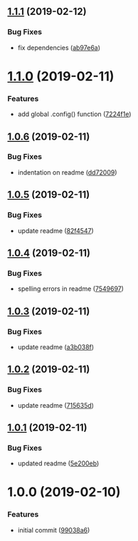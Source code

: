 ## [1.1.1](https://github.com/marklawlor/react-session-hook/compare/v1.1.0...v1.1.1) (2019-02-12)


### Bug Fixes

* fix dependencies ([ab97e6a](https://github.com/marklawlor/react-session-hook/commit/ab97e6a))

# [1.1.0](https://github.com/marklawlor/react-session-hook/compare/v1.0.6...v1.1.0) (2019-02-11)


### Features

* add global .config() function ([7224f1e](https://github.com/marklawlor/react-session-hook/commit/7224f1e))

## [1.0.6](https://github.com/marklawlor/react-session-hook/compare/v1.0.5...v1.0.6) (2019-02-11)


### Bug Fixes

* indentation on readme ([dd72009](https://github.com/marklawlor/react-session-hook/commit/dd72009))

## [1.0.5](https://github.com/marklawlor/react-session-hook/compare/v1.0.4...v1.0.5) (2019-02-11)


### Bug Fixes

* update readme ([82f4547](https://github.com/marklawlor/react-session-hook/commit/82f4547))

## [1.0.4](https://github.com/marklawlor/react-session-hook/compare/v1.0.3...v1.0.4) (2019-02-11)


### Bug Fixes

* spelling errors in readme ([7549697](https://github.com/marklawlor/react-session-hook/commit/7549697))

## [1.0.3](https://github.com/marklawlor/react-session-hook/compare/v1.0.2...v1.0.3) (2019-02-11)


### Bug Fixes

* update readme ([a3b038f](https://github.com/marklawlor/react-session-hook/commit/a3b038f))

## [1.0.2](https://github.com/marklawlor/react-session-hook/compare/v1.0.1...v1.0.2) (2019-02-11)


### Bug Fixes

* update readme ([715635d](https://github.com/marklawlor/react-session-hook/commit/715635d))

## [1.0.1](https://github.com/marklawlor/react-session-hook/compare/v1.0.0...v1.0.1) (2019-02-11)


### Bug Fixes

* updated readme ([5e200eb](https://github.com/marklawlor/react-session-hook/commit/5e200eb))

# 1.0.0 (2019-02-10)


### Features

* initial commit ([99038a6](https://github.com/marklawlor/react-session-hook/commit/99038a6))
